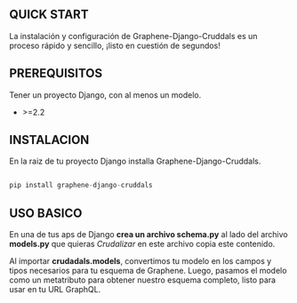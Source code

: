 ## QUICK START


La instalación y configuración de Graphene-Django-Cruddals es un proceso rápido y sencillo, ¡listo en cuestión de segundos!



## PREREQUISITOS

Tener  un proyecto Django, con al menos un modelo.

* &gt;=2.2

## INSTALACION

En la raiz de tu proyecto Django installa Graphene-Django-Cruddals.

```python

pip install graphene-django-cruddals

```

## USO BASICO 

En una de tus aps de Django  **crea un archivo schema.py** al lado del archivo **models.py** que quieras *Crudalizar*
en este archivo copia este contenido. 



Al importar **crudadals.models**, convertimos tu modelo en los campos y tipos necesarios para tu esquema de Graphene. Luego, pasamos el modelo como un metatributo para obtener nuestro esquema completo, listo para usar en tu URL GraphQL.
